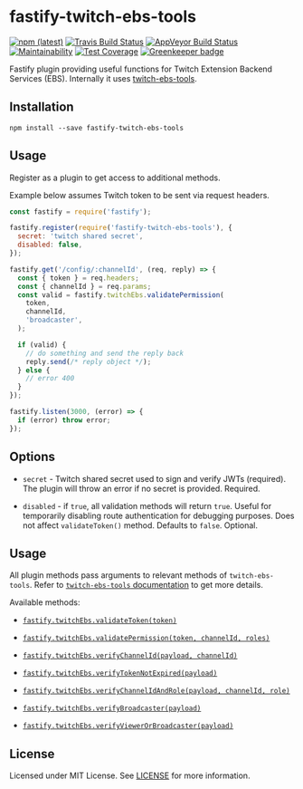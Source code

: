 # fastify-twitch-ebs-tools

[![npm (latest)](https://img.shields.io/npm/v/fastify-twitch-ebs-tools/latest.svg)](https://www.npmjs.com/package/fastify-twitch-ebs-tools)
[![Travis Build Status](https://travis-ci.org/lukemnet/fastify-twitch-ebs-tools.svg?branch=master)](https://travis-ci.org/lukemnet/fastify-twitch-ebs-tools)
[![AppVeyor Build Status](https://ci.appveyor.com/api/projects/status/l2rif182e04a613h?svg=true)](https://ci.appveyor.com/project/lwojcik/fastify-twitch-ebs-tools)
[![Maintainability](https://api.codeclimate.com/v1/badges/efe9c52ee3f2a67d2407/maintainability)](https://codeclimate.com/github/lukemnet/fastify-twitch-ebs-tools/maintainability)
[![Test Coverage](https://api.codeclimate.com/v1/badges/efe9c52ee3f2a67d2407/test_coverage)](https://codeclimate.com/github/lukemnet/fastify-twitch-ebs-tools/test_coverage)
[![Greenkeeper badge](https://badges.greenkeeper.io/lukemnet/fastify-twitch-ebs-tools.svg)](https://greenkeeper.io/)

Fastify plugin providing useful functions for Twitch Extension Backend Services (EBS). Internally it uses [twitch-ebs-tools](https://github.com/lukemnet/twitch-ebs-tools).

## Installation

```
npm install --save fastify-twitch-ebs-tools
```

## Usage

Register as a plugin to get access to additional methods.

Example below assumes Twitch token to be sent via request headers.

```js
const fastify = require('fastify');

fastify.register(require('fastify-twitch-ebs-tools'), {
  secret: 'twitch shared secret',
  disabled: false,
});

fastify.get('/config/:channelId', (req, reply) => {
  const { token } = req.headers;
  const { channelId } = req.params;
  const valid = fastify.twitchEbs.validatePermission(
    token,
    channelId,
    'broadcaster',
  );

  if (valid) {
    // do something and send the reply back
    reply.send(/* reply object */);
  } else {
    // error 400
  }
});

fastify.listen(3000, (error) => {
  if (error) throw error;
});
```

## Options

* `secret` - Twitch shared secret used to sign and verify JWTs (required). The plugin will throw an error if no secret is provided. Required.

* `disabled` - if `true`, all validation methods will return `true`. Useful for temporarily disabling route authentication for debugging purposes. Does not affect `validateToken()` method. Defaults to `false`. Optional.

## Usage

All plugin methods pass arguments to relevant methods of `twitch-ebs-tools`. Refer to [`twitch-ebs-tools` documentation](https://github.com/lukemnet/twitch-ebs-tools/blob/master/README.md#basic-usage) to get more details.

Available methods:

* [`fastify.twitchEbs.validateToken(token)`](https://github.com/lukemnet/twitch-ebs-tools/blob/master/README.md#validatetokentoken)

* [`fastify.twitchEbs.validatePermission(token, channelId, roles)`](https://github.com/lukemnet/twitch-ebs-tools/blob/master/README.md#validatepermissiontoken-channelid-roles)

* [`fastify.twitchEbs.verifyChannelId(payload, channelId)`](https://github.com/lukemnet/twitch-ebs-tools#verifychannelidpayload-channelid)

* [`fastify.twitchEbs.verifyTokenNotExpired(payload)`](https://github.com/lukemnet/twitch-ebs-tools#verifytokennotexpiredpayload)

* [`fastify.twitchEbs.verifyChannelIdAndRole(payload, channelId, role)`](https://github.com/lukemnet/twitch-ebs-tools#verifychannelidandrolepayload-channelid-role)

* [`fastify.twitchEbs.verifyBroadcaster(payload)`](https://github.com/lukemnet/twitch-ebs-tools#verifybroadcasterpayload)

* [`fastify.twitchEbs.verifyViewerOrBroadcaster(payload)`](https://github.com/lukemnet/twitch-ebs-tools#verifyviewerorbroadcasterpayload)

## License

Licensed under MIT License. See [LICENSE](https://raw.githubusercontent.com/lukemnet/fastify-twitch-ebs-tools/master/LICENSE) for more information.
